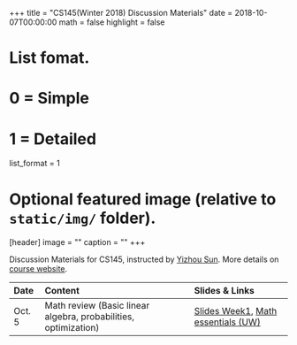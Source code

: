 +++
title = "CS145(Winter 2018) Discussion Materials"
date = 2018-10-07T00:00:00
math = false
highlight = false

# List fomat.
#   0 = Simple
#   1 = Detailed
list_format = 1

# Optional featured image (relative to `static/img/` folder).
[header]
image = ""
caption = ""
+++

Discussion Materials for CS145, instructed by [Yizhou Sun](http://web.cs.ucla.edu/~yzsun/). More details on [course website](http://web.cs.ucla.edu/~yzsun/classes/2018Fall_CS145/index.html). 

|  Date |                        Content                      |          Slides & Links            |
|:------|:----------------------------------------------------|:-----------------------------------|
| Oct. 5 | Math review (Basic linear algebra, probabilities, optimization) | [Slides Week1](https://www.haojunheng.com/files/cs145-f18/Discussion_Week1.pptx), [Math essentials (UW)](http://courses.washington.edu/css490/2012.Winter/lecture_slides/02_math_essentials.pdf)|